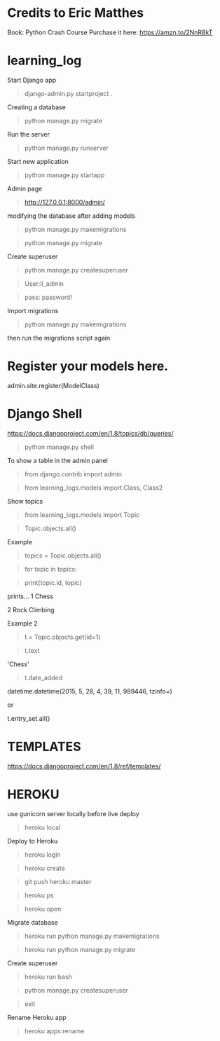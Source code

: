 # Credits to Eric Matthes

Book: Python Crash Course
Purchase it here: https://amzn.to/2NnR8kT

# learning_log

Start Django app

> django-admin.py startproject <projectName> .

Creating a database

> python manage.py migrate

Run the server

> python manage.py runserver <port>

Start new application

> python manage.py startapp <appname>

Admin page

> http://127.0.0.1:8000/admin/

modifying the database after adding models

> python manage.py makemigrations <appName>

> python manage.py migrate

Create superuser

> python manage.py createsuperuser

> User:ll_admin

> pass: password!

Import migrations

> python manage.py makemigrations <appName>

then run the migrations script again

# Register your models here.

admin.site.register(ModelClass)

# Django Shell

https://docs.djangoproject.com/en/1.8/topics/db/queries/

> python manage.py shell

To show a table in the admin panel

> from django.contrib import admin

> from learning_logs.models import Class, Class2

Show topics

> from learning_logs.models import Topic

> Topic.objects.all()

Example

> topics = Topic.objects.all()

> for topic in topics:

>   print(topic.id, topic)

prints...
1 Chess

2 Rock Climbing

Example 2

> t = Topic.objects.get(id=1)

> t.text

'Chess'

> t.date_added

datetime.datetime(2015, 5, 28, 4, 39, 11, 989446, tzinfo=<UTC>)

or

t.entry_set.all()

# TEMPLATES 

https://docs.djangoproject.com/en/1.8/ref/templates/


# HEROKU 

use gunicorn server locally before live deploy

> heroku local

Deploy to Heroku

> heroku login

> heroku create

> git push heroku master

> heroku ps

> heroku open

Migrate database

> heroku run python manage.py makemigrations

> heroku run python manage.py migrate

Create superuser

> heroku run bash

> python manage.py createsuperuser

> exit

Rename Heroku app

> heroku apps:rename <name>